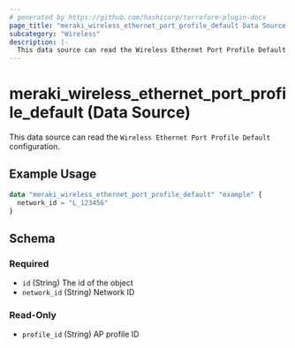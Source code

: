 ```yaml
---
# generated by https://github.com/hashicorp/terraform-plugin-docs
page_title: "meraki_wireless_ethernet_port_profile_default Data Source - terraform-provider-meraki"
subcategory: "Wireless"
description: |-
  This data source can read the Wireless Ethernet Port Profile Default configuration.
---
```


# meraki_wireless_ethernet_port_profile_default (Data Source)

This data source can read the `Wireless Ethernet Port Profile Default` configuration.

## Example Usage

```terraform
data "meraki_wireless_ethernet_port_profile_default" "example" {
  network_id = "L_123456"
}
```

<!-- schema generated by tfplugindocs -->
## Schema

### Required

- `id` (String) The id of the object
- `network_id` (String) Network ID

### Read-Only

- `profile_id` (String) AP profile ID
